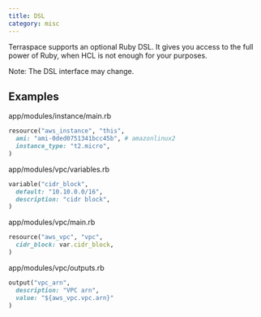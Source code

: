 ```yaml
---
title: DSL
category: misc
---
```


Terraspace supports an optional Ruby DSL.  It gives you access to the full power of Ruby, when HCL is not enough for your purposes.

Note: The DSL interface may change.

## Examples

app/modules/instance/main.rb

```ruby
resource("aws_instance", "this",
  ami: "ami-0ded0751341bcc45b", # amazonlinux2
  instance_type: "t2.micro",
)
```

app/modules/vpc/variables.rb

```ruby
variable("cidr_block",
  default: "10.10.0.0/16",
  description: "cidr block",
)
```

app/modules/vpc/main.rb

```ruby
resource("aws_vpc", "vpc",
  cidr_block: var.cidr_block,
)
```

app/modules/vpc/outputs.rb

```ruby
output("vpc_arn",
  description: "VPC arn",
  value: "${aws_vpc.vpc.arn}"
)
```

